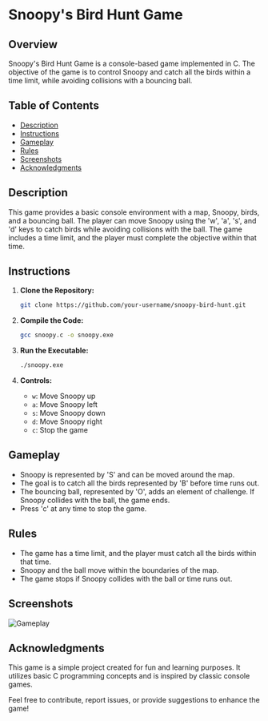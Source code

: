 # Snoopy's Bird Hunt Game

## Overview
Snoopy's Bird Hunt Game is a console-based game implemented in C. The objective of the game is to control Snoopy and catch all the birds within a time limit, while avoiding collisions with a bouncing ball.

## Table of Contents
- [Description](#description)
- [Instructions](#instructions)
- [Gameplay](#gameplay)
- [Rules](#rules)
- [Screenshots](#screenshots)
- [Acknowledgments](#acknowledgments)

## Description
This game provides a basic console environment with a map, Snoopy, birds, and a bouncing ball. The player can move Snoopy using the 'w', 'a', 's', and 'd' keys to catch birds while avoiding collisions with the ball. The game includes a time limit, and the player must complete the objective within that time.

## Instructions
1. **Clone the Repository:**
    ```bash
    git clone https://github.com/your-username/snoopy-bird-hunt.git
    ```

2. **Compile the Code:**
    ```bash
    gcc snoopy.c -o snoopy.exe
    ```

3. **Run the Executable:**
    ```bash
    ./snoopy.exe
    ```

4. **Controls:**
   - `w`: Move Snoopy up
   - `a`: Move Snoopy left
   - `s`: Move Snoopy down
   - `d`: Move Snoopy right
   - `c`: Stop the game

## Gameplay
- Snoopy is represented by 'S' and can be moved around the map.
- The goal is to catch all the birds represented by 'B' before time runs out.
- The bouncing ball, represented by 'O', adds an element of challenge. If Snoopy collides with the ball, the game ends.
- Press 'c' at any time to stop the game.

## Rules
- The game has a time limit, and the player must catch all the birds within that time.
- Snoopy and the ball move within the boundaries of the map.
- The game stops if Snoopy collides with the ball or time runs out.

## Screenshots
![Gameplay](screenshots/gameplay.png)

## Acknowledgments
This game is a simple project created for fun and learning purposes. It utilizes basic C programming concepts and is inspired by classic console games.

Feel free to contribute, report issues, or provide suggestions to enhance the game!

